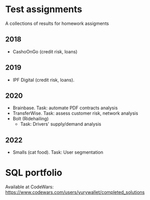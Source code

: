 # Test assignments

A collections of results for homework assigments

## 2018
- CashoOnGo (credit risk, loans)
 
## 2019
- IPF Digital (credit risk, loans). 
 
## 2020
- Brainbase. Task: automate PDF contracts analysis
- TransferWise. Task: assess customer risk, network analysis
- Bolt (Ridehailing)
  - Task: Drivers' supply/demand analysis

## 2022
- Smalls (cat food). Task: User segmentation



# SQL portfolio
Available at CodeWars: https://www.codewars.com/users/yurywallet/completed_solutions
